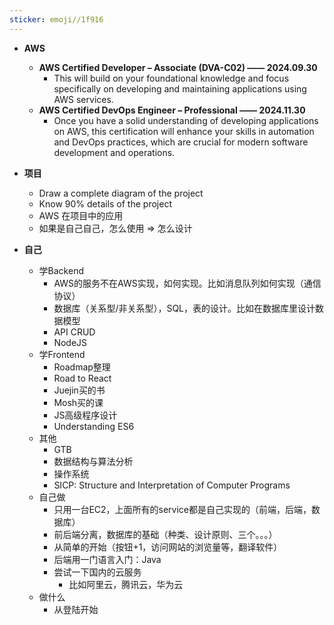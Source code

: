 ```yaml
---
sticker: emoji//1f916
---
```


- **AWS**
	- **AWS Certified Developer – Associate (DVA-C02) —— 2024.09.30** 
		- This will build on your foundational knowledge and focus specifically on developing and maintaining applications using AWS services.
	- **AWS Certified DevOps Engineer – Professional —— 2024.11.30**
		- Once you have a solid understanding of developing applications on AWS, this certification will enhance your skills in automation and DevOps practices, which are crucial for modern software development and operations.

- **项目**
	- Draw a complete diagram of the project
	- Know 90% details of the project
	- AWS 在项目中的应用  
	- 如果是自己自己，怎么使用 => 怎么设计  

- **自己**
	- 学Backend
		- AWS的服务不在AWS实现，如何实现。比如消息队列如何实现（通信协议）  
		- 数据库（关系型/非关系型），SQL，表的设计。比如在数据库里设计数据模型  
		- API CRUD  
		- NodeJS
	- 学Frontend
		- Roadmap整理
		- Road to React
		- Juejin买的书
		- Mosh买的课
		- JS高级程序设计
		- Understanding ES6
	- 其他
		- GTB
		- 数据结构与算法分析
		- 操作系统
		- SICP: Structure and Interpretation of Computer Programs
	- 自己做
		- 只用一台EC2，上面所有的service都是自己实现的（前端，后端，数据库）
		- 前后端分离，数据库的基础（种类、设计原则、三个。。。）
		- 从简单的开始（按钮+1，访问网站的浏览量等，翻译软件）
		- 后端用一门语言入门：Java
		- 尝试一下国内的云服务
			- 比如阿里云，腾讯云，华为云
	- 做什么
		- 从登陆开始